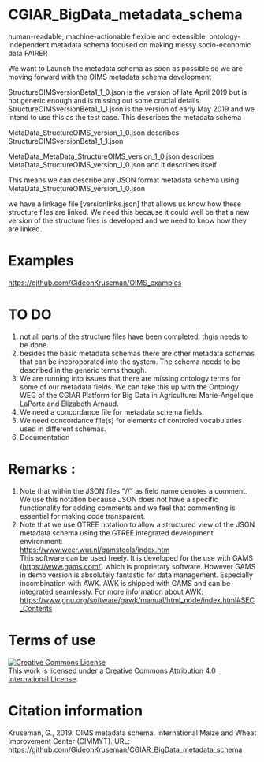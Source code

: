 # CGIAR_BigData_metadata_schema
human-readable, machine-actionable flexible and extensible, ontology-independent metadata schema focused on making messy socio-economic data FAIRER

We want to Launch the metadata schema as soon as possible so we are moving forward with the OIMS metadata schema development

StructureOIMSversionBeta1_1_0.json is the version of late April 2019 but is not generic enough and is missing out some crucial details.
StructureOIMSversionBeta1_1_1.json is the version of early May 2019 and we intend to use this as the test case. This describes the metadata schema

MetaData_StructureOIMS_version_1_0.json describes StructureOIMSversionBeta1_1_1.json

MetaData_MetaData_StructureOIMS_version_1_0.json  describes  MetaData_StructureOIMS_version_1_0.json and it describes itself

This means we can describe any JSON format metadata schema using MetaData_StructureOIMS_version_1_0.json

we have a linkage file [versionlinks.json] that allows us know how these structure files are linked. We need this because it could well be that a new version of the structure files is developed and we need to know how they are linked.

# Examples
https://github.com/GideonKruseman/OIMS_examples

# TO DO
1. not all parts of the structure files have been completed. thgis needs to be done.
2. besides the basic metadata schemas there are other metadata schemas that can be incoroporated into the system. The schema needs to be described in the generic terms though.
3. We are running into issues that there are missing ontology terms for some of our metadata fields. We can take this up with the Ontology WEG of the CGIAR Platform for Big Data in Agriculture: Marie-Angelique LaPorte and Elizabeth Arnaud.
4. We need a concordance file for metadata schema fields.
5. We need concordance file(s) for elements of controled vocabularies used in different schemas. 
6. Documentation

# Remarks   :                                                                  
 1. Note that within the JSON files "//" as field name denotes a comment. We use this notation because JSON does not have a specific functionality for adding comments and we feel that commenting is essential for making code transparent.               
 2. Note that we use GTREE notation to allow a structured view of the JSON metadata schema using the GTREE integrated development environment:           
https://www.wecr.wur.nl/gamstools/index.htm                                  
This software can be used freely. It is developed for the use with GAMS (https://www.gams.com/) which is proprietary software. However GAMS in demo version is absolutely fantastic for data management. Especially incombination with AWK. AWK is shipped with GAMS and can be integrated seamlessly. For more information about AWK: https://www.gnu.org/software/gawk/manual/html_node/index.html#SEC_Contents


# Terms of use
<a rel="license" href="http://creativecommons.org/licenses/by/4.0/"><img alt="Creative Commons License" style="border-width:0" src="https://i.creativecommons.org/l/by/4.0/88x31.png" /></a><br />This work is licensed under a <a rel="license" href="http://creativecommons.org/licenses/by/4.0/">Creative Commons Attribution 4.0 International License</a>.

# Citation information
Kruseman, G., 2019. OIMS metadata schema. International Maize and Wheat Improvement Center (CIMMYT). URL: https://github.com/GideonKruseman/CGIAR_BigData_metadata_schema
